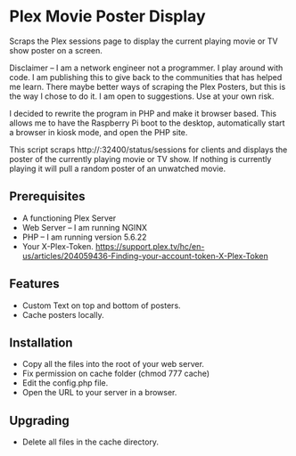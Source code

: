 # Plex Movie Poster Display
Scraps the Plex sessions page to display the current playing movie or TV show poster on a screen.

Disclaimer – I am a network engineer not a programmer. I play around with code. I am publishing this to give back to the communities that has helped me learn. There maybe better ways of scraping the Plex Posters, but this is the way I chose to do it. I am open to suggestions. Use at your own risk.

I decided to rewrite the program in PHP and make it browser based. This allows me to have the Raspberry Pi boot to the desktop, automatically start a browser in kiosk mode, and open the PHP site.

This script scraps http://<IP Address of Plex server>:32400/status/sessions for clients and displays the poster of the currently playing movie or TV show. If nothing is currently playing it will pull a random poster of an unwatched movie.

## Prerequisites
 - A functioning Plex Server
 - Web Server – I am running NGINX
 - PHP – I am running version  5.6.22
 - Your X-Plex-Token. https://support.plex.tv/hc/en-us/articles/204059436-Finding-your-account-token-X-Plex-Token

## Features 
- Custom Text on top and bottom of posters.
- Cache posters locally.

## Installation
- Copy all the files into the root of your web server.
- Fix permission on cache folder (chmod 777 cache)
- Edit the config.php file.
- Open the URL to your server in a browser.

## Upgrading
- Delete all files in the cache directory.
